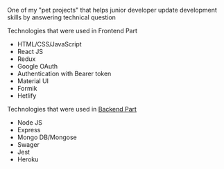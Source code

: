 One of my "pet projects" that helps junior developer update development skills by answering technical question

Technologies that were used in Frontend Part
* HTML/CSS/JavaScript
* React JS
* Redux
* Google OAuth
* Authentication with Bearer token
* Material UI
* Formik
* Hetlify

Technologies that were used in [Backend Part](https://github.com/artemdev/FromJuniorToMiddle-backend-)
* Node JS
* Express
* Mongo DB/Mongose
* Swager
* Jest
* Heroku
